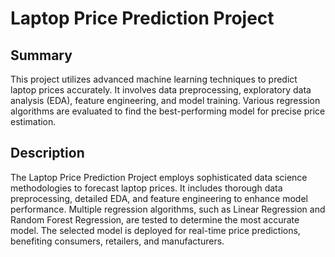 # Laptop Price Prediction Project
## Summary

This project utilizes advanced machine learning techniques to predict laptop prices accurately. It involves data preprocessing, exploratory data analysis (EDA), feature engineering, and model training. Various regression algorithms are evaluated to find the best-performing model for precise price estimation.

## Description

The Laptop Price Prediction Project employs sophisticated data science methodologies to forecast laptop prices. It includes thorough data preprocessing, detailed EDA, and feature engineering to enhance model performance. Multiple regression algorithms, such as Linear Regression and Random Forest Regression, are tested to determine the most accurate model. The selected model is deployed for real-time price predictions, benefiting consumers, retailers, and manufacturers.
